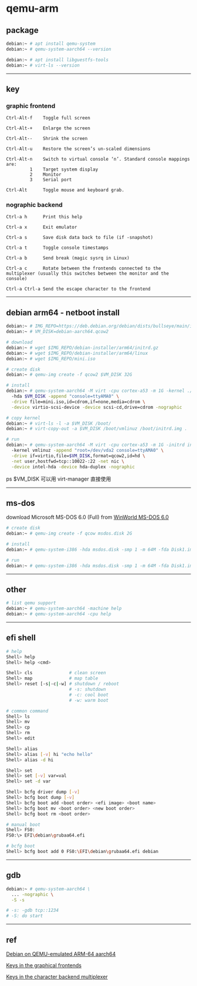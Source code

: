 # qemu-arm

## package

```bash
debian:~ # apt install qemu-system
debian:~ # qemu-system-aarch64 --version

debian:~ # apt install libguestfs-tools
debian:~ # virt-ls --version
```

---

## key

### graphic frontend

```text
Ctrl-Alt-f    Toggle full screen

Ctrl-Alt-+    Enlarge the screen

Ctrl-Alt--    Shrink the screen

Ctrl-Alt-u    Restore the screen’s un-scaled dimensions

Ctrl-Alt-n    Switch to virtual console ‘n’. Standard console mappings are:
         1    Target system display
         2    Monitor
         3    Serial port

Ctrl-Alt      Toggle mouse and keyboard grab.
```

### nographic backend

```text
Ctrl-a h      Print this help

Ctrl-a x      Exit emulator

Ctrl-a s      Save disk data back to file (if -snapshot)

Ctrl-a t      Toggle console timestamps

Ctrl-a b      Send break (magic sysrq in Linux)

Ctrl-a c      Rotate between the frontends connected to the multiplexer (usually this switches between the monitor and the console)

Ctrl-a Ctrl-a Send the escape character to the frontend
```

---

## debian arm64 - netboot install

```bash
debian:~ # IMG_REPO=https://deb.debian.org/debian/dists/bullseye/main/installer-arm64/current/images/netboot
debian:~ # VM_DISK=debian-aarch64.qcow2

# download
debian:~ # wget $IMG_REPO/debian-installer/arm64/initrd.gz
debian:~ # wget $IMG_REPO/debian-installer/arm64/linux
debian:~ # wget $IMG_REPO/mini.iso

# create disk
debian:~ # qemu-img create -f qcow2 $VM_DISK 32G

# install
debian:~ # qemu-system-aarch64 -M virt -cpu cortex-a53 -m 1G -kernel ./linux -initrd ./initrd.gz \
  -hda $VM_DISK -append "console=ttyAMA0" \
  -drive file=mini.iso,id=cdrom,if=none,media=cdrom \
  -device virtio-scsi-device -device scsi-cd,drive=cdrom -nographic

# copy kernel
debian:~ # virt-ls -l -a $VM_DISK /boot/
debian:~ # virt-copy-out -a $VM_DISK /boot/vmlinuz /boot/initrd.img .

# run
debian:~ # qemu-system-aarch64 -M virt -cpu cortex-a53 -m 1G -initrd initrd.img \
  -kernel vmlinuz -append "root=/dev/vda2 console=ttyAMA0" \
  -drive if=virtio,file=$VM_DISK,format=qcow2,id=hd \
  -net user,hostfwd=tcp::10022-:22 -net nic \
  -device intel-hda -device hda-duplex -nographic
```

ps $VM_DISK 可以用 virt-manager 直接使用

---

## ms-dos

download Microsoft MS-DOS 6.0 (Full) from [WinWorld MS-DOS 6.0](https://winworldpc.com/product/ms-dos/6x)

```bash
# create disk
debian:~ # qemu-img create -f qcow msdos.disk 2G

# install
debian:~ # qemu-system-i386 -hda msdos.disk -smp 1 -m 64M -fda Disk1.img -boot a [-L .]

# run
debian:~ # qemu-system-i386 -hda msdos.disk -smp 1 -m 64M -fda Disk1.img -boot c [-nographic]
```

---

## other

```bash
# list qemu support
debian:~ # qemu-system-aarch64 -machine help
debian:~ # qemu-system-aarch64 -cpu help
```

---

## efi shell

```bash
# help
Shell> help
Shell> help <cmd>

Shell> cls              # clean screen
Shell> map              # map table
Shell> reset [-s|-c|-w] # shutdown / reboot
                        # -s: shutdown
                        # -c: cool boot
                        # -w: warm boot

# common command
Shell> ls
Shell> mv
Shell> cp
Shell> rm
Shell> edit

Shell> alias
Shell> alias [-v] hi "echo hello"
Shell> alias -d hi

Shell> set
Shell> set [-v] var=val
Shell> set -d var

Shell> bcfg driver dump [-v]
Shell> bcfg boot dump [-v]
Shell> bcfg boot add <boot order> <efi image> <boot name>
Shell> bcfg boot mv <boot order> <new boot order>
Shell> bcfg boot rm <boot order>
```

```bash
# manual boot
Shell> FS0:
FS0:\> EFI\debian\grubaa64.efi

# bcfg boot
Shell> bcfg boot add 0 FS0:\EFI\debian\grubaa64.efi debian
```

---

## gdb

```bash
debian:~ # qemu-system-aarch64 \
  ... -nographic \
  -S -s

# -s: -gdb tcp::1234
# -S: do start
```

---

## ref

[Debian on QEMU-emulated ARM-64 aarch64](https://phwl.org/2022/qemu-aarch64-debian/)

[Keys in the graphical frontends](https://www.qemu.org/docs/master/system/keys.html)

[Keys in the character backend multiplexer](https://www.qemu.org/docs/master/system/mux-chardev.html)
